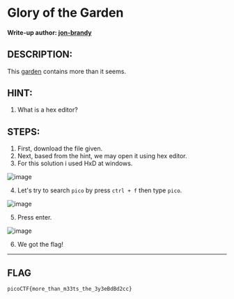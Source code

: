 # Glory of the Garden
#### Write-up author: [jon-brandy](https://github.com/jon-brandy)
## DESCRIPTION:
This [garden]() contains more than it seems.
## HINT:
1. What is a hex editor?
## STEPS:
1. First, download the file given.
2. Next, based from the hint, we may open it using hex editor.
3. For this solution i used HxD at windows.

![image](https://user-images.githubusercontent.com/70703371/179902938-c598d29e-1755-4f7d-a653-a9b3c1ee9466.png)

4. Let's try to search `pico` by press `ctrl + f` then type `pico`.

![image](https://user-images.githubusercontent.com/70703371/179903026-f6fa0d1f-b641-44bd-88ac-d97447d4f211.png)

5. Press enter.

![image](https://user-images.githubusercontent.com/70703371/179903086-884c2628-6846-4fc0-8566-4518931d54ba.png)

6. We got the flag!

---
## FLAG

```
picoCTF{more_than_m33ts_the_3y3eBdBd2cc}
```
